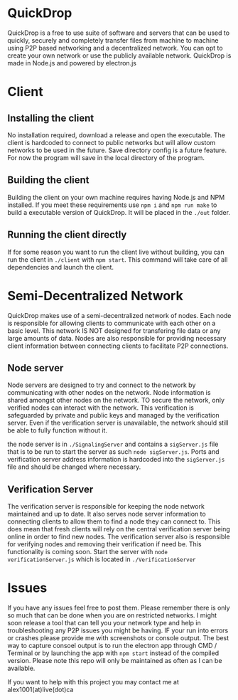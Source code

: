 # QuickDrop

QuickDrop is a free to use suite of software and servers that can be used to quickly, securely and completely transfer files from machine to machine using P2P based networking and a decentralized network. You can opt to create your own network or use the publicly available network. QuickDrop is made in Node.js and powered by electron.js


# Client

## Installing the client

No installation required, download a release and open the executable. The client is hardcoded to connect to public networks but will allow custom networks to be used in the future. Save directory config is a future feature. For now the program will save in the local directory of the program.

## Building the client

Building the client on your own machine requires having Node.js and NPM installed. If you meet these requirements use `npm i` and `npm run make` to build a executable version of QuickDrop. It will be placed in the `./out` folder.

## Running the client directly

If for some reason you want to run the client live without building, you can run the client in `./client` with `npm start`. This command will take care of all dependencies and launch the client.

# Semi-Decentralized Network

QuickDrop makes use of a semi-decentralized network of nodes. Each node is responsible for allowing clients to communicate with each other on a basic level. This network IS NOT designed for transfering file data or any large amounts of data. Nodes are also responsible for providing necessary client information between connecting clients to facilitate P2P connections.

## Node server

Node servers are designed to try and connect to the network by communicating with other nodes on the network. Node information is shared amongst other nodes on the network. TO secure the network, only verified nodes can interact with the network. This verification is safeguarded by private and public keys and managed by the verification server. Even if the verification server is unavailable, the network should still be able to fully function without it.

the node server is in `./SignalingServer` and contains a `sigServer.js` file that is to be run to start the server as such `node sigServer.js`.  Ports and verification server address information is hardcoded into the `sigServer.js` file and should be changed where necessary.

## Verification Server

The verification server is responsible for keeping the node network maintained and up to date. It also serves node server information to connecting clients to allow them to find a node they can connect to. This does mean that fresh clients will rely on the central verification server being online in order to find new nodes. The verification server also is responsible for verifying nodes and removing their verification if need be. This functionality is coming soon.
Start the server with `node verificationServer.js` which is located in `./VerificationServer`

# Issues
If you have any issues feel free to post them. Please remember there is only so much that can be done when you are on restricted networks. I might soon release a tool that can tell you your network type and help in troubleshooting any P2P issues you might be having. IF your run into errors or crashes please provide me with screenshots or console output. The best way to capture consoel output is to run the electron app through CMD / Terminal or by launching the app with `npm start` instead of the compiled version. Please note this repo will only be maintained as often as I can be available.

If you want to help with this project you may contact me at alex1001(at)live(dot)ca
